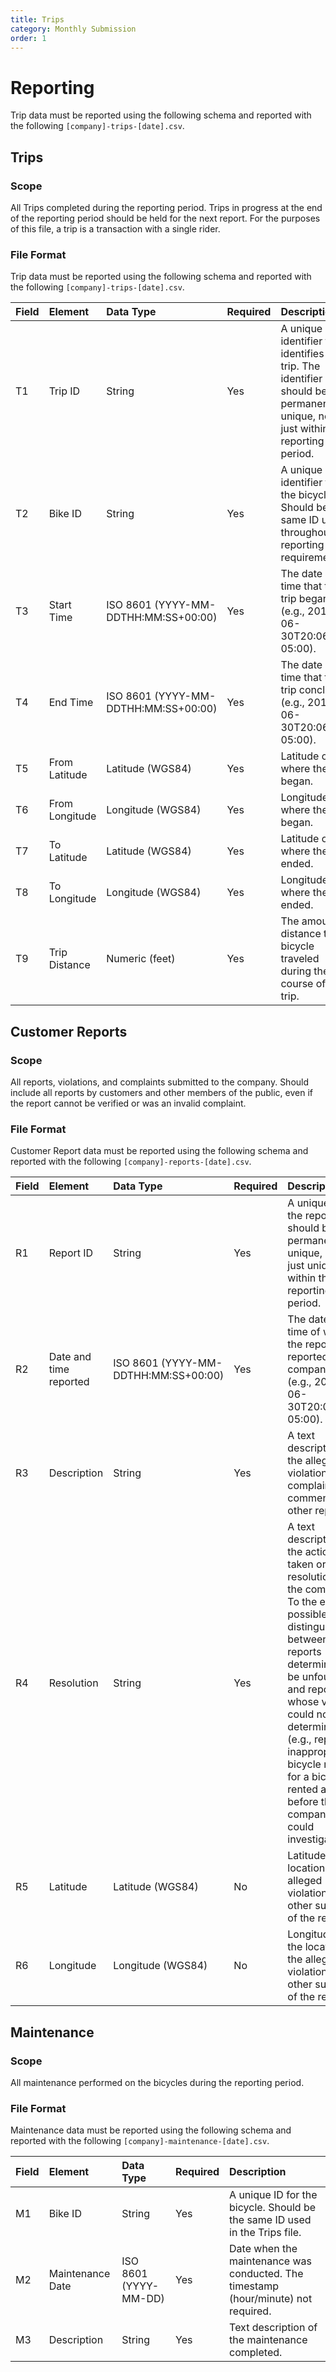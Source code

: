 ```yaml
---
title: Trips
category: Monthly Submission
order: 1
---
```


# Reporting

Trip data must be reported using the following schema and reported with the following `[company]-trips-[date].csv`.





## Trips

### Scope

All Trips completed during the reporting period. Trips in progress at the end of the reporting period should be held for the next report. For the purposes of this file, a trip is a transaction with a single rider.

### File Format <a id="file-format"></a>

Trip data must be reported using the following schema and reported with the following `[company]-trips-[date].csv`.

| Field | Element | Data Type | Required | Description |
| :--- | :--- | :--- | :--- | :--- |
| T1 | Trip ID | String | Yes | A unique identifier that identifies the trip. The identifier should be permanently unique, not just within the reporting period. |
| T2 | Bike ID | String | Yes | A unique identifier for the bicycle. Should be the same ID used throughout reporting requirements. |
| T3 | Start Time | ISO 8601 \(YYYY-MM-DDTHH:MM:SS+00:00\) | Yes | The date and time that the trip began \(e.g., 2018-06-30T20:06:06-05:00\). |
| T4 | End Time | ISO 8601 \(YYYY-MM-DDTHH:MM:SS+00:00\) | Yes | The date and time that the trip concluded \(e.g., 2018-06-30T20:06:06-05:00\). |
| T5 | From Latitude | Latitude \(WGS84\) | Yes | Latitude of where the trip began. |
| T6 | From Longitude | Longitude \(WGS84\) | Yes | Longitude of where the trip began. |
| T7 | To Latitude | Latitude \(WGS84\) | Yes | Latitude of where the trip ended. |
| T8 | To Longitude | Longitude \(WGS84\) | Yes | Longitude of where the trip ended. |
| T9 | Trip Distance | Numeric \(feet\) | Yes | The amount of distance the bicycle traveled during the course of the trip. |



## Customer Reports

### Scope <a id="scope"></a>

All reports, violations, and complaints submitted to the company. Should include all reports by customers and other members of the public, even if the report cannot be verified or was an invalid complaint.

### File Format <a id="file-format"></a>

Customer Report data must be reported using the following schema and reported with the following `[company]-reports-[date].csv`.

| Field | Element | Data Type | Required | Description |
| :--- | :--- | :--- | :--- | :--- |
| R1 | Report ID | String | Yes | A unique ID for the report. IDs should be permanently unique, not just unique within the reporting period. |
| R2 | Date and time reported | ISO 8601 \(YYYY-MM-DDTHH:MM:SS+00:00\) | Yes | The date and time of when the report was reported to the company \(e.g., 2018-06-30T20:06:06-05:00\). |
| R3 | Description | String | Yes | A text description of the alleged violation, complaint, comment, or other report. |
| R4 | Resolution | String | Yes | A text description of the action taken or other resolution by the company. To the extent possible, distinguish between reports determined to be unfounded and reports whose validity could not be determined \(e.g., report of inappropriate bicycle return for a bicycle rented again before the company could investigate\). |
| R5 | Latitude | Latitude \(WGS84\) | No | Latitude of the location of the alleged violation or other subject of the report. |
| R6 | Longitude | Longitude \(WGS84\) | No | Longitude of the location of the alleged violation or other subject of the report. |



## Maintenance

### Scope <a id="scope"></a>

All maintenance performed on the bicycles during the reporting period.

### File Format <a id="file-format"></a>

Maintenance data must be reported using the following schema and reported with the following `[company]-maintenance-[date].csv`.

| Field | Element | Data Type | Required | Description |
| :--- | :--- | :--- | :--- | :--- |
| M1 | Bike ID | String | Yes | A unique ID for the bicycle. Should be the same ID used in the Trips file. |
| M2 | Maintenance Date | ISO 8601 \(YYYY-MM-DD\) | Yes | Date when the maintenance was conducted. The timestamp \(hour/minute\) not required. |
| M3 | Description | String | Yes | Text description of the maintenance completed. |

